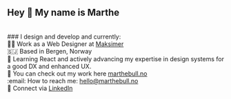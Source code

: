 ## Hey 👋 My name is Marthe 
<br/>
### I design and develop and currently:
<br/>
👩‍🎨 Work as a Web Designer at <a href="https://maksimer.no/" target="_blank">Maksimer</a> <br/>
🇸🇯 Based in Bergen, Norway <br/>
🧠 Learning React and actively advancing my expertise in design systems for a good DX and enhanced UX. <br/>
🦾 You can check out my work here <a href="https://marthebull.no/" target="_blank">marthebull.no</a><br/>
:email: How to reach me: <a href="mailto:hello@marthebull.no">hello@marthebull.no</a> <br/>
&#129309; Connect via <a href="https://www.linkedin.com/in/marthe-bull-pettersen-941353218/" target="_blank">LinkedIn</a> <br/>



